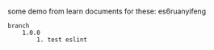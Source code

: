 ####
  some demo from learn documents 
	for these:
		es6ruanyifeng


	branch 
		1.0.0
			1. test eslint